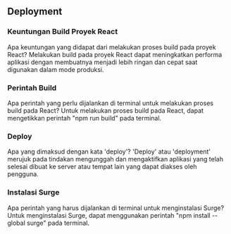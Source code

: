 ## Deployment

### Keuntungan Build Proyek React
Apa keuntungan yang didapat dari melakukan proses build pada proyek React?
Melakukan build pada proyek React dapat meningkatkan performa aplikasi dengan membuatnya menjadi lebih ringan dan cepat saat digunakan dalam mode produksi.

### Perintah Build
Apa perintah yang perlu dijalankan di terminal untuk melakukan proses build pada React?
Untuk melakukan proses build pada React, dapat mengetikkan perintah "npm run build" pada terminal.

### Deploy
Apa yang dimaksud dengan kata 'deploy'?
'Deploy' atau 'deployment' merujuk pada tindakan mengunggah dan mengaktifkan aplikasi yang telah selesai dibuat ke server atau tempat lain yang dapat diakses oleh pengguna.

### Instalasi Surge
Apa perintah yang harus dijalankan di terminal untuk menginstalasi Surge?
Untuk menginstalasi Surge, dapat menggunakan perintah "npm install --global surge" pada terminal.